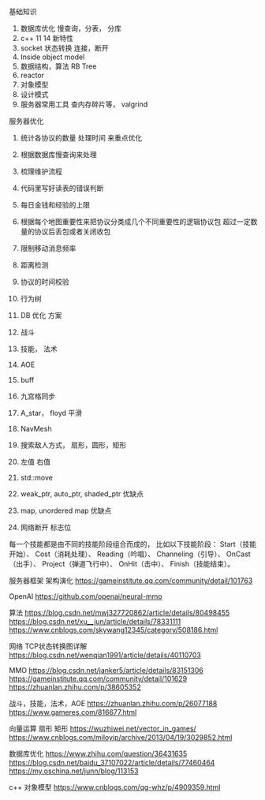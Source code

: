基础知识
1. 数据库优化  慢查询，分表， 分库
2. c++ 11 14 新特性
3. socket 状态转换    连接，断开
4. Inside object model
5. 数据结构，算法      RB Tree
6. reactor
7. 对象模型
8. 设计模式
9. 服务器常用工具  查内存碎片等， valgrind



服务器优化
1. 统计各协议的数量 处理时间 来重点优化
2. 根据数据库慢查询来处理
3. 梳理维护流程
4. 代码里写好读表的错误判断
5. 每日金钱和经验的上限
6. 根据每个地图重要性来把协议分类成几个不同重要性的逻辑协议包 超过一定数量的协议后丢包或者关闭收包
7. 限制移动消息频率
8. 距离检测 
9. 协议的时间校验
10. 行为树
11. DB 优化 方案
12. 战斗
13. 技能， 法术
14. AOE
15. buff
16. 九宫格同步
17. A_star， floyd 平滑
18. NavMesh
19. 搜索敌人方式， 扇形，圆形，矩形



1. 左值 右值
2. std::move
3. weak_ptr, auto_ptr, shaded_ptr 优缺点
4. map, unordered map 优缺点
5. 网络断开 标志位

每一个技能都是由不同的技能阶段组合而成的，
比如以下技能阶段：
Start（技能开始）、
Cost（消耗处理）、
Reading（吟唱）、
Channeling（引导）、
OnCast（出手）、
Project（弹道飞行中）、
OnHit（击中）、
Finish（技能结束）。





服务器框架  架构演化
https://gameinstitute.qq.com/community/detail/101763




OpenAI
https://github.com/openai/neural-mmo

算法
https://blog.csdn.net/mwj327720862/article/details/80498455
https://blog.csdn.net/xu__jun/article/details/78331111
https://www.cnblogs.com/skywang12345/category/508186.html

网络   TCP状态转换图详解
https://blog.csdn.net/wenqian1991/article/details/40110703

MMO
https://blog.csdn.net/janker5/article/details/83151306
https://gameinstitute.qq.com/community/detail/101629
https://zhuanlan.zhihu.com/p/38605352


战斗，技能，法术，AOE
https://zhuanlan.zhihu.com/p/26077188
https://www.gameres.com/816677.html


向量运算  扇形 矩形
https://wuzhiwei.net/vector_in_games/
https://www.cnblogs.com/miloyip/archive/2013/04/19/3029852.html

数据库优化
https://www.zhihu.com/question/36431635
https://blog.csdn.net/baidu_37107022/article/details/77460464
https://my.oschina.net/junn/blog/113153


c++ 对象模型
https://www.cnblogs.com/qg-whz/p/4909359.html

